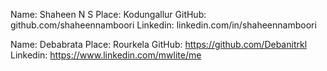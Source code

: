 Name: Shaheen N S
Place: Kodungallur
GitHub: github.com/shaheennamboori
Linkedin: linkedin.com/in/shaheennamboori

Name: Debabrata
Place: Rourkela
GitHub: https://github.com/Debanitrkl 
Linkedin: https://www.linkedin.com/mwlite/me
